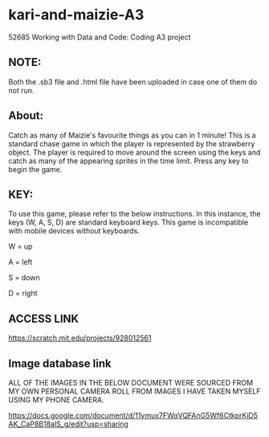 # kari-and-maizie-A3
52685 Working with Data and Code: Coding A3 project


## NOTE:

Both the .sb3 file and .html file have been uploaded in case one of them do not run. 



## About:

Catch as many of Maizie's favourite things as you can in 1 minute! This is a standard chase game in which the player is represented by the strawberry object. The player is required to move around the screen using the keys and catch as many of the appearing sprites in the time limit. Press any key to begin the game. 



## KEY: 

To use this game, please refer to the below instructions. In this instance, the keys (W, A, S, D) are standard keyboard keys. This game is incompatible with mobile devices without keyboards. 


W = up

A = left

S = down

D = right



## ACCESS LINK

https://scratch.mit.edu/projects/928012561



## Image database link

ALL OF THE IMAGES IN THE BELOW DOCUMENT WERE SOURCED FROM MY OWN PERSONAL CAMERA ROLL FROM IMAGES I HAVE TAKEN MYSELF USING MY PHONE CAMERA.

https://docs.google.com/document/d/11ymux7FWqVQFAnG5Wf6CtkprKjD5AK_CaP8B18alS_g/edit?usp=sharing
